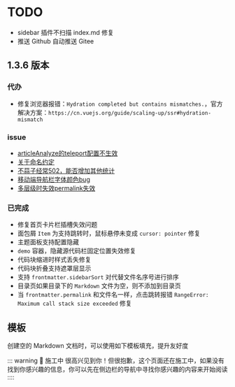 # TODO

- sidebar 插件不扫描 index.md 修复
- 推送 Github 自动推送 Gitee

## 1.3.6 版本

### 代办

- 修复浏览器报错：`Hydration completed but contains mismatches.`，官方解决方案：`https://cn.vuejs.org/guide/scaling-up/ssr#hydration-mismatch`

### issue

- [articleAnalyze的teleport配置不生效](https://github.com/Kele-Bingtang/vitepress-theme-teek/issues/90)
- [关于命名约定](https://github.com/Kele-Bingtang/vitepress-theme-teek/issues/86)
- [不蒜子经常502，能否增加其他统计](https://github.com/Kele-Bingtang/vitepress-theme-teek/issues/91)
- [移动端导航栏字体颜色bug](https://github.com/Kele-Bingtang/vitepress-theme-teek/issues/92)
- [多层级时失效permalink失效](https://github.com/Kele-Bingtang/vitepress-theme-teek/issues/93)

### 已完成

- 修复首页卡片栏插槽失效问题
- 面包屑 `Item` 为支持跳转时，鼠标悬停未变成 `cursor: pointer` 修复
- 主题面板支持配置隐藏
- `demo` 容器，隐藏源代码栏固定位置失效修复
- 代码块缩进时样式丢失修复
- 代码块折叠支持遮罩层显示
- 支持 `frontmatter.sidebarSort` 对代替文件名序号进行排序
- 目录页如果目录下的 `Markdown` 文件为空，则不添加到目录页
- 当 `frontmatter.permalink` 和文件名一样，点击跳转报错 `RangeError: Maximum call stack size exceeded` 修复

## 模板

创建空的 Markdown 文档时，可以使用如下模板填充，提升友好度

::: warning 🚧 施工中
很高兴见到你！但很抱歉，这个页面还在施工中，如果没有找到你感兴趣的信息，你可以先在侧边栏的导航中寻找你感兴趣的内容来开始阅读
::::
